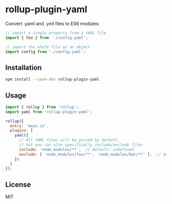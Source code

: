 # rollup-plugin-yaml

Convert .yaml and .yml files to ES6 modules:

```js
// import a single property from a YAML file
import { foo } from './config.yaml';

// import the whole file as an object
import config from './config.yaml';
```


## Installation

```bash
npm install --save-dev rollup-plugin-yaml
```


## Usage

```js
import { rollup } from 'rollup';
import yaml from 'rollup-plugin-yaml';

rollup({
  entry: 'main.js',
  plugins: [
    yaml({
      // All YAML files will be parsed by default,
      // but you can also specifically include/exclude files
      include: 'node_modules/**',  // Default: undefined
      exclude: [ 'node_modules/foo/**', 'node_modules/bar/**' ],  // Default: undefined
    })
  ]
});
```


## License

MIT
